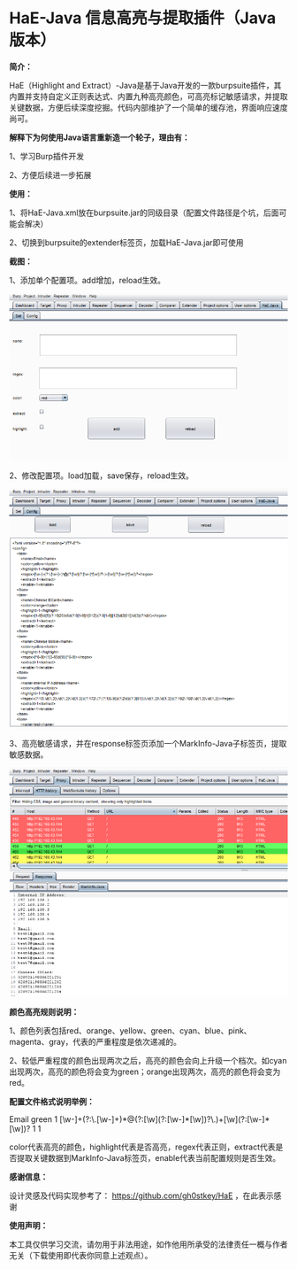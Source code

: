 # **HaE-Java  信息高亮与提取插件（Java版本）**



**简介：**

HaE（Highlight and Extract）-Java是基于Java开发的一款burpsuite插件，其内置并支持自定义正则表达式、内置九种高亮颜色，可高亮标记敏感请求，并提取关键数据，方便后续深度挖掘。代码内部维护了一个简单的缓存池，界面响应速度尚可。



**解释下为何使用Java语言重新造一个轮子，理由有：**

1、学习Burp插件开发

2、方便后续进一步拓展



**使用：**

1、将HaE-Java.xml放在burpsuite.jar的同级目录（配置文件路径是个坑，后面可能会解决）

2、切换到burpsuite的extender标签页，加载HaE-Java.jar即可使用



**截图：**

1、添加单个配置项。add增加，reload生效。



![image-1](images/1.png)



2、修改配置项。load加载，save保存，reload生效。



![image-2](images/2.png)





3、高亮敏感请求，并在response标签页添加一个MarkInfo-Java子标签页，提取敏感数据。



![image-3](images/3.png)



**颜色高亮规则说明：**

1、颜色列表包括red、orange、yellow、green、cyan、blue、pink、magenta、gray，代表的严重程度是依次递减的。

2、较低严重程度的颜色出现两次之后，高亮的颜色会向上升级一个档次。如cyan出现两次，高亮的颜色将会变为green；orange出现两次，高亮的颜色将会变为red。



**配置文件格式说明举例：**

 <item>
        <name>Email</name>
        <color>green</color>
        <highlight>1</highlight>
        <regex>[\w-]+(?:\.[\w-]+)*@(?:[\w](?:[\w-]*[\w])?\.)+[\w](?:[\w-]*[\w])?</regex>
        <extract>1</extract>
        <enable>1</enable>
    </item>

color代表高亮的颜色，highlight代表是否高亮，regex代表正则，extract代表是否提取关键数据到MarkInfo-Java标签页，enable代表当前配置规则是否生效。



**感谢信息：**

设计灵感及代码实现参考了： https://github.com/gh0stkey/HaE    ，在此表示感谢



**使用声明：**

本工具仅供学习交流，请勿用于非法用途，如作他用所承受的法律责任一概与作者无关（下载使用即代表你同意上述观点）。